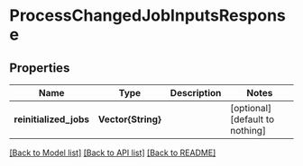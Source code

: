# ProcessChangedJobInputsResponse


## Properties
Name | Type | Description | Notes
------------ | ------------- | ------------- | -------------
**reinitialized_jobs** | **Vector{String}** |  | [optional] [default to nothing]


[[Back to Model list]](../README.md#models) [[Back to API list]](../README.md#api-endpoints) [[Back to README]](../README.md)



